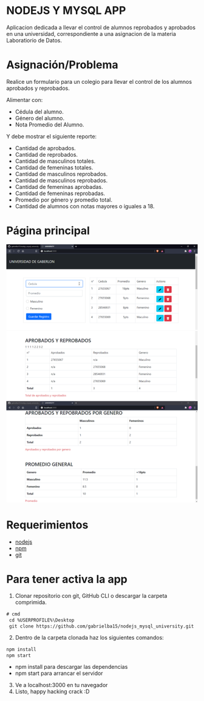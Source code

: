 # NODEJS Y MYSQL APP
Aplicacion dedicada a llevar el control de alumnos reprobados y aprobados en una universidad, correspondiente a una asignacion de la materia Laboratiorio de Datos.

# Asignación/Problema 
Realice un formulario para un colegio para llevar el control de los alumnos aprobados y reprobados.

Alimentar con:
- Cédula del alumno.
- Género del alumno.
- Nota Promedio del Alumno.

Y debe mostrar el siguiente reporte:

- Cantidad de aprobados.
- Cantidad de reprobados.
- Cantidad de masculinos totales.
- Cantidad de femeninas totales.
- Cantidad de masculinos reprobados.
- Cantidad de masculinos reprobados.
- Cantidad de femeninas aprobadas.
- Cantidad de femeninas reprobadas.
- Promedio por género y promedio total.
- Cantidad de alumnos con notas mayores o iguales a 18.

# Página principal
![](docs/principal.png)
![](docs/segunda.png)
![](docs/tercera.png)

# Requerimientos
- [nodejs](https://nodejs.org)
- [npm](https://nodejs.org)
- [git](https://git-scm.com)


# Para tener activa la app
1. Clonar repositorio con git, GitHub CLI o descargar la carpeta comprimida.
~~~ 
# cmd 
 cd %USERPROFILE%\Desktop 
 git clone https://github.com/gabrielba15/nodejs_mysql_university.git 
~~~
2. Dentro de la carpeta clonada haz los siguientes comandos:
~~~
npm install
npm start
~~~
- npm install para descargar las dependencias
- npm start para arrancar el servidor
3. Ve a localhost:3000 en tu navegador 
4. Listo, happy hacking crack :D
